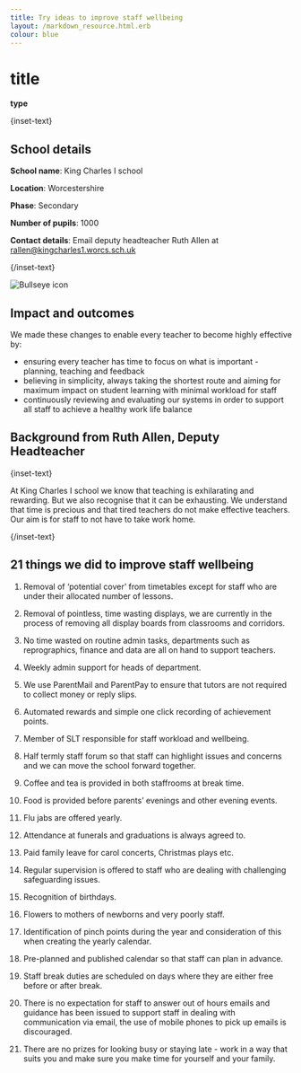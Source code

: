 ```yaml
---
title: Try ideas to improve staff wellbeing
layout: /markdown_resource.html.erb
colour: blue
---
```


# title

<strong class="govuk-tag">type</strong>

{inset-text}

## School details

**School name**: King Charles I school   

**Location**: Worcestershire

**Phase**: Secondary

**Number of pupils**: 1000

**Contact details**: Email deputy headteacher Ruth Allen at <rallen@kingcharles1.worcs.sch.uk> 

{/inset-text}

<div class="govuk-grid-row dfe-width-container">
  <div class="govuk-grid-column-full">
    <div class="info-box">
      <div class="info-box__corner">
        <img src="/assets/images/bullseye.svg" alt="Bullseye icon">
      </div>
      <h2 class="govuk-heading-m">
        Impact and outcomes
      </h2>
      <p>
        We made these changes to enable every teacher to become highly effective by:
        <ul>
          <li>
            ensuring every teacher has time to focus on what is important - planning, teaching and feedback
          </li>
          <li>
            believing in simplicity, always taking the shortest route and aiming for maximum impact on student learning with minimal workload for staff
          </li>
          <li>
            continuously reviewing and evaluating our systems in order to support all staff to achieve a healthy work life balance
          </li>       
      </p>
    </div>
  </div>
</div>

## Background from Ruth Allen, Deputy Headteacher

{inset-text}

At King Charles I school we know that teaching is exhilarating and rewarding. But we also recognise that it can be exhausting.  We understand that time is precious and that tired teachers do not make effective teachers. Our aim is for staff to not have to take work home. 

{/inset-text}

## 21 things we did to improve staff wellbeing 

1. Removal of ‘potential cover’ from timetables except for staff who are under their allocated number of lessons. 

2. Removal of pointless, time wasting displays, we are currently in the process of removing all display boards from classrooms and corridors. 

3. No time wasted on routine admin tasks, departments such as reprographics, finance and data are all on hand to support teachers.  

4. Weekly admin support for heads of department.  

5. We use ParentMail and ParentPay to ensure that tutors are not required to collect money or reply slips. 

6. Automated rewards and simple one click recording of achievement points.   

7. Member of SLT responsible for staff workload and wellbeing. 

8. Half termly staff forum so that staff can highlight issues and concerns and we can move the school forward together. 

9. Coffee and tea is provided in both staffrooms at break time. 

10. Food is provided before parents’ evenings and other evening events.  

11. Flu jabs are offered yearly. 

12. Attendance at funerals and graduations is always agreed to. 

13. Paid family leave for carol concerts, Christmas plays etc. 

14. Regular supervision is offered to staff who are dealing with challenging safeguarding issues. 

15. Recognition of birthdays. 

16. Flowers to mothers of newborns and very poorly staff. 

17. Identification of pinch points during the year and consideration of this when creating the yearly calendar. 

18. Pre-planned and published calendar so that staff can plan in advance. 

19. Staff break duties are scheduled on days where they are either free before or after break. 

20. There is no expectation for staff to answer out of hours emails and guidance has been issued to support staff in dealing with communication via email, the use of mobile phones to pick up emails is discouraged. 

21. There are no prizes for looking busy or staying late - work in a way that suits you and make sure you make time for yourself and your family. 
 